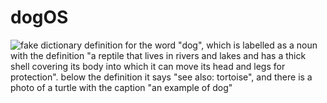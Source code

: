# dogOS

![fake dictionary definition for the word "dog", which is labelled as a noun
with the definition "a reptile that lives in rivers and lakes and has a thick
shell covering its body into which it can move its head and legs for
protection". below the definition it says "see also: tortoise", and there is a
photo of a turtle with the caption "an example of dog"](/assets/dog.png)
